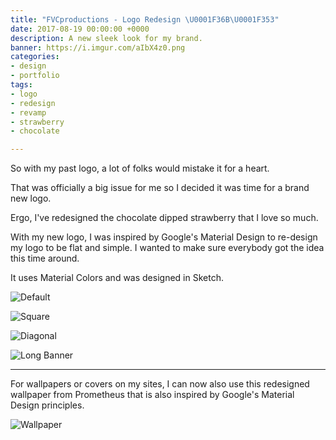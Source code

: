 ```yaml
---
title: "FVCproductions - Logo Redesign \U0001F36B\U0001F353"
date: 2017-08-19 00:00:00 +0000
description: A new sleek look for my brand.
banner: https://i.imgur.com/aIbX4z0.png
categories:
- design
- portfolio
tags:
- logo
- redesign
- revamp
- strawberry
- chocolate

---
```

So with my past logo, a lot of folks would mistake it for a heart.

That was officially a big issue for me so I decided it was time for a brand new logo.

Ergo, I've redesigned the chocolate dipped strawberry that I love so much.

With my new logo, I was inspired by Google's Material Design to re-design my logo to be flat and simple. I wanted to make sure everybody got the idea this time around.

It uses Material Colors and was designed in Sketch.

![Default](https://i.imgur.com/ELyzZHD.png)

![Square](https://i.imgur.com/j7m0Lqw.png)

![Diagonal](https://i.imgur.com/RQHk4jG.png)

![Long Banner](https://i.imgur.com/W4t10dg.png)

---

For wallpapers or covers on my sites, I can now also use this redesigned wallpaper from Prometheus that is also inspired by Google's Material Design principles.

![Wallpaper](https://i.imgur.com/1iiIU2G.png)
